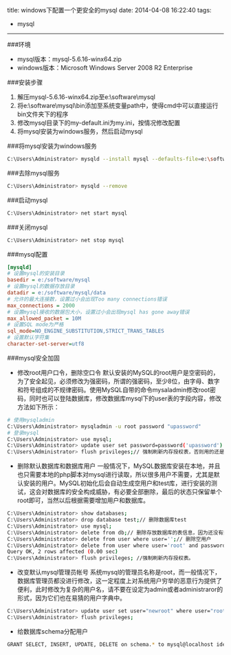title: windows下配置一个更安全的mysql
date: 2014-04-08 16:22:40
tags:
- mysql
---
###环境
* mysql版本：mysql-5.6.16-winx64.zip
* windows版本：Microsoft Windows Server 2008 R2 Enterprise

###安装步骤
1. 解压mysql-5.6.16-winx64.zip至e:\software\mysql
2. 将e:\software\mysql\bin添加至系统变量path中，使得cmd中可以直接运行bin文件夹下的程序
3. 修改mysql目录下的my-default.ini为my.ini，按情况修改配置
4. 将mysql安装为windows服务，然后启动mysql

###将mysql安装为windows服务
```bash
C:\Users\Administrator> mysqld --install mysql --defaults-file=e:\software\mysql\my.ini
```

###去除mysql服务
```bash
C:\Users\Administrator> mysqld --remove
```

###启动mysql
```bash
C:\Users\Administrator> net start mysql
```

###关闭mysql
```bash
C:\Users\Administrator> net stop mysql
```

###mysql配置
```Ini
[mysqld]
# 设置mysql的安装目录
basedir = e:/software/mysql
# 设置mysql的数据存放目录
datadir = e:/software/mysql/data
# 允许的最大连接数，设置过小会出现Too many connections错误
max_connections = 2000
# 设置mysql接收的数据包大小，设置过小会出现mysql has gone away错误
max_allowed_packet = 10M
# 设置SQL mode为严格
sql_mode=NO_ENGINE_SUBSTITUTION,STRICT_TRANS_TABLES
# 设置默认字符集
character-set-server=utf8
```
###mysql安全加固
* 修改root用户口令，删除空口令
默认安装的MySQL的root用户是空密码的，为了安全起见，必须修改为强密码，所谓的强密码，至少8位，由字母、数字和符号组成的不规律密码。使用MySQL自带的命令mysaladmin修改root密码，同时也可以登陆数据库，修改数据库mysql下的user表的字段内容，修改方法如下所示：
```bash
# 使用mysqladmin
C:\Users\Administrator> mysqladmin -u root password "upassword"
# 登录mysql
C:\Users\Administrator> use mysql;
C:\Users\Administrator> update user set password=password('upassword') where user='root';
C:\Users\Administrator> flush privileges;// 强制刷新内存授权表，否则用的还是在内存缓冲的口令
```
* 删除默认数据库和数据库用户
一般情况下，MySQL数据库安装在本地，并且也只需要本地的php脚本对mysql进行读取，所以很多用户不需要，尤其是默认安装的用户。MySQL初始化后会自动生成空用户和test库，进行安装的测试，这会对数据库的安全构成威胁，有必要全部删除，最后的状态只保留单个root即可，当然以后根据需要增加用户和数据库。
```bash
C:\Users\Administrator> show databases;
C:\Users\Administrator> drop database test;// 删除数据库test
C:\Users\Administrator> use mysql;
C:\Users\Administrator> delete from db;// 删除存放数据库的表信息，因为还没有数据库信息。
C:\Users\Administrator> delete from user where user='';// 删除空用户
C:\Users\Administrator> delete from user where user='root' and password='';// 删除空密码的root，尽量重复操作
Query OK, 2 rows affected (0.00 sec)
C:\Users\Administrator> flush privileges; //强制刷新内存授权表。
```
* 改变默认mysql管理员帐号
系统mysql的管理员名称是root，而一般情况下，数据库管理员都没进行修改，这一定程度上对系统用户穷举的恶意行为提供了便利，此时修改为复杂的用户名，请不要在设定为admin或者administraror的形式，因为它们也在易猜的用户字典中。
```bash
C:\Users\Administrator> update user set user="newroot" where user="root";// 改成不易被猜测的用户名
C:\Users\Administrator> flush privileges;
```
* 给数据库schema分配用户
```bash
GRANT SELECT, INSERT, UPDATE, DELETE on schema.* to mysql@localhost identified by 'password'
```
